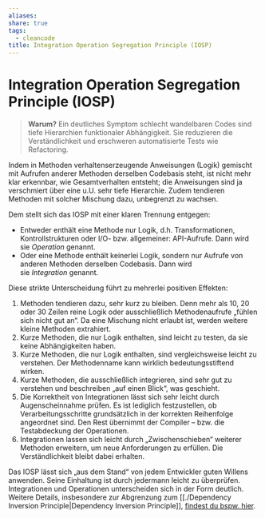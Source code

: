 ```yaml
---
aliases: 
share: true
tags:
  - cleancode
title: Integration Operation Segregation Principle (IOSP)
---
```

 
# Integration Operation Segregation Principle (IOSP)

>**Warum?**
>Ein deutliches Symptom schlecht wandelbaren Codes sind tiefe Hierarchien funktionaler Abhängigkeit. Sie reduzieren die Verständlichkeit und erschweren automatisierte Tests wie Refactoring.

Indem in Methoden verhaltenserzeugende Anweisungen (Logik) gemischt mit Aufrufen anderer Methoden derselben Codebasis steht, ist nicht mehr klar erkennbar, wie Gesamtverhalten entsteht; die Anweisungen sind ja verschmiert über eine u.U. sehr tiefe Hierarchie. Zudem tendieren Methoden mit solcher Mischung dazu, unbegrenzt zu wachsen.

Dem stellt sich das IOSP mit einer klaren Trennung entgegen:

-   Entweder enthält eine Methode nur Logik, d.h. Transformationen, Kontrollstrukturen oder I/O- bzw. allgemeiner: API-Aufrufe. Dann wird sie _Operation_ genannt.
-   Oder eine Methode enthält keinerlei Logik, sondern nur Aufrufe von anderen Methoden derselben Codebasis. Dann wird sie _Integration_ genannt.

Diese strikte Unterscheidung führt zu mehrerlei positiven Effekten:

1.  Methoden tendieren dazu, sehr kurz zu bleiben. Denn mehr als 10, 20 oder 30 Zeilen reine Logik oder ausschließlich Methodenaufrufe „fühlen sich nicht gut an“. Da eine Mischung nicht erlaubt ist, werden weitere kleine Methoden extrahiert.
2.  Kurze Methoden, die nur Logik enthalten, sind leicht zu testen, da sie keine Abhängigkeiten haben.
3.  Kurze Methoden, die nur Logik enthalten, sind vergleichsweise leicht zu verstehen. Der Methodenname kann wirklich bedeutungsstiftend wirken.
4.  Kurze Methoden, die ausschließlich integrieren, sind sehr gut zu verstehen und beschreiben „auf einen Blick“, was geschieht.
5.  Die Korrektheit von Integrationen lässt sich sehr leicht durch Augenscheinnahme prüfen. Es ist lediglich festzustellen, ob Verarbeitungsschritte grundsätzlich in der korrekten Reihenfolge angeordnet sind. Den Rest übernimmt der Compiler – bzw. die Testabdeckung der Operationen.
6.  Integrationen lassen sich leicht durch „Zwischenschieben“ weiterer Methoden erweitern, um neue Anforderungen zu erfüllen. Die Verständlichkeit bleibt dabei erhalten.

Das IOSP lässt sich „aus dem Stand“ von jedem Entwickler guten Willens anwenden. Seine Einhaltung ist durch jedermann leicht zu überprüfen. Integrationen und Operationen unterscheiden sich in der Form deutlich. Weitere Details, insbesondere zur Abgrenzung zum [[./Dependency Inversion Principle|Dependency Inversion Principle]], [findest du bspw. hier](https://ccd-akademie.de/dip-oder-iosp/).